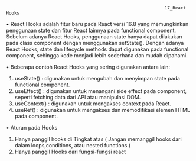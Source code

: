                                                                 17_React Hooks
•	React Hooks adalah fitur baru pada React versi 16.8 yang memungkinkan penggunaan state dan fitur React lainnya pada functional component. Sebelum adanya React Hooks, penggunaan state hanya dapat dilakukan pada class component dengan menggunakan setState(). Dengan adanya React Hooks, state dan lifecycle methods dapat digunakan pada functional component, sehingga kode menjadi lebih sederhana dan mudah dipahami.

•	Beberapa contoh React Hooks yang sering digunakan antara lain:
1.	useState() : digunakan untuk mengubah dan menyimpan state pada functional component.
2.	useEffect() : digunakan untuk menangani side effect pada component, seperti fetching data dari API atau manipulasi DOM.
3.	useContext() : digunakan untuk mengakses context pada React.
4.	useRef() : digunakan untuk mengakses dan memodifikasi elemen HTML pada component.

•	Aturan pada Hooks
1.	Hanya panggil hooks di Tingkat atas (
Jangan memanggil hooks dari dalam loops,conditions, atau nested functions.)
2.	Hanya panggil Hooks dari fungsi-fungsi react

